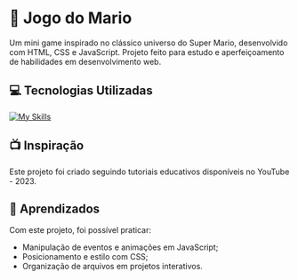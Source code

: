 # 🍄 Jogo do Mario

Um mini game inspirado no clássico universo do Super Mario, desenvolvido com HTML, CSS e JavaScript. Projeto feito para estudo e aperfeiçoamento de habilidades em desenvolvimento web.

## 💻 Tecnologias Utilizadas

[![My Skills](https://skillicons.dev/icons?i=html,css,js)](https://skillicons.dev)

## 📺 Inspiração

Este projeto foi criado seguindo tutoriais educativos disponíveis no YouTube - 2023.

## 🧠 Aprendizados
Com este projeto, foi possível praticar:
- Manipulação de eventos e animações em JavaScript;
- Posicionamento e estilo com CSS;
- Organização de arquivos em projetos interativos.
